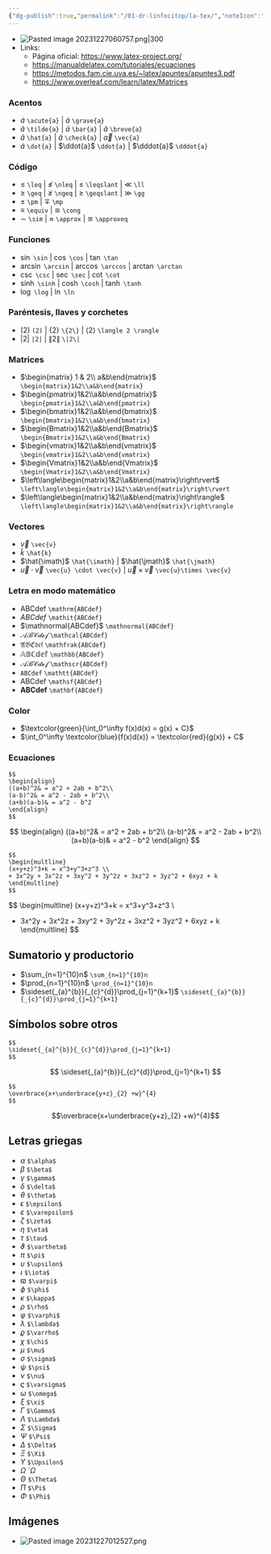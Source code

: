 ```yaml
---
{"dg-publish":true,"permalink":"/01-dr-linfocitop/la-tex/","noteIcon":""}
---
```


- ![Pasted image 20231227060757.png|300](/img/user/01%20dr.linfocitop%20%F0%9F%91%A8%E2%80%8D%E2%9A%95%EF%B8%8F/%F0%9F%92%BE%20Adjuntos/Pasted%20image%2020231227060757.png)
- Links: 
	- Página oficial: https://www.latex-project.org/
	- https://manualdelatex.com/tutoriales/ecuaciones
	- https://metodos.fam.cie.uva.es/~latex/apuntes/apuntes3.pdf
	- https://www.overleaf.com/learn/latex/Matrices
### Acentos
- $\acute{a}$ `\acute{a}` | $\grave{a}$ `\grave{a}`
- $\tilde{a}$ `\tilde{a}` | $\bar{a}$ `\bar{a}` | $\breve{a}$ `\breve{a}`
- $\hat{a}$ `\hat{a}` | $\check{a}$ `\check{a}` | $\vec{a}$ `\vec{a}`
- $\dot{a}$ `\dot{a}` | $\ddot{a}$ `\ddot{a}` | $\dddot{a}$ `\dddot{a}`
### Código
- $\leq$ ``\leq`` | $\nleq$ `\nleq` | $\leqslant$ ``\leqslant`` | $\ll$ ``\ll``
- $\geq$ `\geq` | $\ngeq$ `\ngeq` | $\geqslant$ ``\geqslant`` | $\gg$ `\gg`
- $\pm$ `\pm` | $\mp$ `\mp`
- $\equiv$ `\equiv` | $\cong$ `\cong` 
- $\sim$ `\sim` | $\approx$ `\approx` | $\approxeq$ `\approxeq` 
### Funciones
- $\sin$ `\sin` | $\cos$ `\cos` | $\tan$ `\tan`
- $\arcsin$ `\arcsin` | $\arccos$ `\arccos` | $\arctan$ `\arctan`
- $\csc$ `\csc` | $\sec$ `\sec` | $\cot$ `\cot`
- $\sinh$ `\sinh` | $\cosh$ `\cosh` | $\tanh$ `\tanh`
- $\log$ `\log` | $\ln$ `\ln`
### Paréntesis, llaves y corchetes
- $(2)$ `(2)` | $\{2\}$ `\{2\}` | $\langle 2 \rangle$ `\langle 2 \rangle`
- $|2|$ `|2|` | $\|2\|$ `\|2\|`
### Matrices
- $\begin{matrix} 1 & 2\\ a&b\end{matrix}$ `\begin{matrix}1&2\\a&b\end{matrix}`
- $\begin{pmatrix}1&2\\a&b\end{pmatrix}$ `\begin{pmatrix}1&2\\a&b\end{pmatrix}`
- $\begin{bmatrix}1&2\\a&b\end{bmatrix}$ `\begin{bmatrix}1&2\\a&b\end{bmatrix}`
- $\begin{Bmatrix}1&2\\a&b\end{Bmatrix}$ `\begin{Bmatrix}1&2\\a&b\end{Bmatrix}`
- $\begin{vmatrix}1&2\\a&b\end{vmatrix}$ `\begin{vmatrix}1&2\\a&b\end{vmatrix}`
- $\begin{Vmatrix}1&2\\a&b\end{Vmatrix}$ `\begin{Vmatrix}1&2\\a&b\end{Vmatrix}`
- $\left\langle\begin{matrix}1&2\\a&b\end{matrix}\right\rvert$ `\left\langle\begin{matrix}1&2\\a&b\end{matrix}\right\rvert`
- $\left\langle\begin{matrix}1&2\\a&b\end{matrix}\right\rangle$ `\left\langle\begin{matrix}1&2\\a&b\end{matrix}\right\rangle`
### Vectores
- $\vec{v}$ `\vec{v}`
- $\hat{k}$ `\hat{k}`
- $\hat{\imath}$ `\hat{\imath}` | $\hat{\jmath}$ `\hat{\jmath}`
- $\vec{u}\cdot \vec{v}$ `\vec{u} \cdot \vec{v}` | $\vec{u}\times \vec{v}$ `\vec{u}\times \vec{v}`
### Letra en modo matemático
- $\mathrm{ABCdef}$ `\mathrm{ABCdef}` 
- $\mathit{ABCdef}$ `\mathit{ABCdef}`
- $\mathnormal{ABCdef}$ `\mathnormal{ABCdef}` 
- $\mathcal{ABCdef}$ `\mathcal{ABCdef}`
- $\mathfrak{ABCdef}$ `\mathfrak{ABCdef}` 
- $\mathbb{ABCdef}$ `\mathbb{ABCdef}` 
- $\mathscr{ABCdef}$ `\mathscr{ABCdef}`
- $\mathtt{ABCdef}$ `\mathtt{ABCdef}`
- $\mathsf{ABCdef}$ `\mathsf{ABCdef}` 
- $\mathbf{ABCdef}$ `\mathbf{ABCdef}`
### Color
- $\textcolor{green}{\int_0^\infty f(x)d(x) = g(x) + C}$
- $\int_0^\infty \textcolor{blue}{f(x)d(x)} = \textcolor{red}{g(x)} + C$
### Ecuaciones

```
$$
\begin{align}
((a+b)^2& = a^2 + 2ab + b^2\\  
(a-b)^2& = a^2 - 2ab + b^2\\  
(a+b)(a-b)& = a^2 - b^2
\end{align}
$$
```
$$
\begin{align}
((a+b)^2& = a^2 + 2ab + b^2\\  
(a-b)^2& = a^2 - 2ab + b^2\\  
(a+b)(a-b)& = a^2 - b^2
\end{align}
$$
```
$$
\begin{multline}
(x+y+z)^3+k = x^3+y^3+z^3 \\  
+ 3x^2y + 3x^2z + 3xy^2 + 3y^2z + 3xz^2 + 3yz^2 + 6xyz + k
\end{multline}
$$
```
$$
 \begin{multline}
(x+y+z)^3+k = x^3+y^3+z^3 \\  
+ 3x^2y + 3x^2z + 3xy^2 + 3y^2z + 3xz^2 + 3yz^2 + 6xyz + k
\end{multline}
$$
## Sumatorio y productorio
- $\sum_{n=1}^{10}n$ `\sum_{n=1}^{10}n`
- $\prod_{n=1}^{10}n$ `\prod_{n=1}^{10}n`
- $\sideset{_{a}^{b}}{_{c}^{d}}\prod_{j=1}^{k+1}$ `\sideset{_{a}^{b}}{_{c}^{d}}\prod_{j=1}^{k+1}`
## Símbolos sobre otros
```
$$ 
\sideset{_{a}^{b}}{_{c}^{d}}\prod_{j=1}^{k+1}
$$
```
$$ \sideset{_{a}^{b}}{_{c}^{d}}\prod_{j=1}^{k+1} $$
```
$$
\overbrace{x+\underbrace{y+z}_{2} +w}^{4}
$$
```
$$\overbrace{x+\underbrace{y+z}_{2} +w}^{4}$$
## Letras griegas
- $\alpha$ `$\alpha$`
- $\beta$ `$\beta$`
- $\gamma$ `$\gamma$` 
- $\delta$ `$\delta$`
- $\theta$ `$\theta$` 
- $\epsilon$ `$\epsilon$`
- $\varepsilon$ `$\varepsilon$`
- $\zeta$ `$\zeta$`
- $\eta$ `$\eta$`
- $\tau$ `$\tau$`
- $\vartheta$ `$\vartheta$`
- $\pi$ `$\pi$`
- $\upsilon$ `$\upsilon$` 
- $\iota$ `$\iota$`
- $\varpi$ `$\varpi$`
- $\phi$ `$\phi$`
- $\kappa$ `$\kappa$` 
- $\rho$ `$\rho$`
- $\varphi$ `$\varphi$` 
- $\lambda$ `$\lambda$`
- $\varrho$ `$\varrho$`
- $\chi$ `$\chi$`
- $\mu$ `$\mu$`
- $\sigma$ `$\sigma$`
- $\psi$ `$\psi$`
- $\nu$ `$\nu$`
- $\varsigma$ `$\varsigma$`
- $\omega$ `$\omega$`
- $\xi$ `$\xi$`
- $\Gamma$ `$\Gamma$`
- $\Lambda$ `$\Lambda$`
- $\Sigma$ `$\Sigma$`
- $\Psi$ `$\Psi$`
- $\Delta$ `$\Delta$`
- $\Xi$ `$\Xi$`
- $\Upsilon$ `$\Upsilon$`
- $\Omega$ `$\Omega$
- $\Theta$ `$\Theta$`
- $\Pi$ `$\Pi$`
- $\Phi$ `$\Phi$`
## Imágenes
 - ![Pasted image 20231227012527.png](/img/user/10%20Entrada%20%F0%9F%9B%92/%F0%9F%92%BE%20Adjuntos/Pasted%20image%2020231227012527.png)
